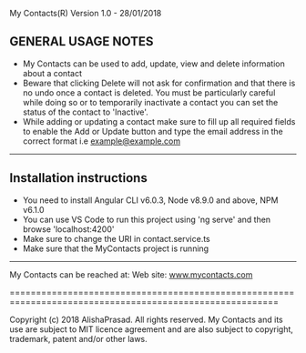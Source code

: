 My Contacts(R) Version 1.0 - 28/01/2018

GENERAL USAGE NOTES
--------------------
- My Contacts can be used to add, update, view and delete information about a contact
- Beware that clicking Delete will not ask for confirmation and that there is no undo once a contact is deleted. You must be particularly careful while doing so or to temporarily inactivate a contact you can set the status of the contact to 'Inactive'.
- While adding or updating a contact make sure to fill up all required fields to enable the Add or Update button and type the email address in the correct format i.e example@example.com
---------------------------------------------------------------------------------------------------------

Installation instructions
--------------------------
- You need to install Angular CLI v6.0.3, Node v8.9.0 and above, NPM v6.1.0
- You can use VS Code to run this project using 'ng serve' and then browse 'localhost:4200'
- Make sure to change the URI in contact.service.ts
- Make sure that the MyContacts project is running
---------------------------------------------------------------------------------------------------------

My Contacts can be reached at:
Web site: www.mycontacts.com

=========================================================================================================

Copyright (c) 2018 AlishaPrasad. All rights reserved.
My Contacts and its use are subject to MIT licence agreement and are also subject to copyright, trademark, patent and/or other laws.
